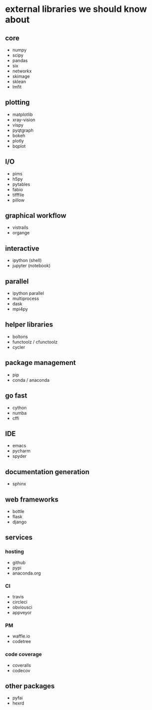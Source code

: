 external libraries we should know about
=======================================

core
----

-   numpy
-   scipy
-   pandas
-   six
-   networkx
-   skimage
-   sklean
-   lmfit

plotting
--------

-   matplotlib
-   xray-vision
-   vispy
-   pyqtgraph
-   bokeh
-   plotly
-   bqplot

I/O
---

-   pims
-   h5py
-   pytables
-   fabio
-   tifffile
-   pillow

graphical workflow
------------------

-   vistrails
-   organge

interactive
-----------

-   ipython (shell)
-   jupyter (notebook)

parallel
--------

-   ipython parallel
-   multiprocess
-   dask
-   mpi4py

helper libraries
----------------

-   boltons
-   functoolz / cfunctoolz
-   cycler

package management
------------------

-   pip
-   conda / anaconda

go fast
-------

-   cython
-   numba
-   cffi

IDE
---

-   emacs
-   pycharm
-   spyder

documentation generation
------------------------

-   sphinx

web frameworks
--------------

-   bottle
-   flask
-   django

services
--------

### hosting

-   github
-   pypi
-   anaconda.org

### CI

-   travis
-   circleci
-   obviousci
-   appveyor

### PM

-   waffle.io
-   codetree

### code coverage

-   coveralls
-   codecov

other packages
--------------

-   pyfai
-   hexrd
